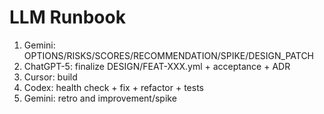 # LLM Runbook
1) Gemini: OPTIONS/RISKS/SCORES/RECOMMENDATION/SPIKE/DESIGN_PATCH
2) ChatGPT-5: finalize DESIGN/FEAT-XXX.yml + acceptance + ADR
3) Cursor: build
4) Codex: health check + fix + refactor + tests
5) Gemini: retro and improvement/spike
